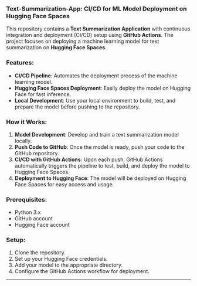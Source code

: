 ### Text-Summarization-App: CI/CD for ML Model Deployment on Hugging Face Spaces

This repository contains a **Text Summarization Application** with continuous integration and deployment (CI/CD) setup using **GitHub Actions**. The project focuses on deploying a machine learning model for text summarization on **Hugging Face Spaces**.

### Features:
- **CI/CD Pipeline**: Automates the deployment process of the machine learning model.
- **Hugging Face Spaces Deployment**: Easily deploy the model on Hugging Face for fast inference.
- **Local Development**: Use your local environment to build, test, and prepare the model before pushing to the repository.

### How it Works:
1. **Model Development**: Develop and train a text summarization model locally.
2. **Push Code to GitHub**: Once the model is ready, push your code to the GitHub repository.
3. **CI/CD with GitHub Actions**: Upon each push, GitHub Actions automatically triggers the pipeline to test, build, and deploy the model to Hugging Face Spaces.
4. **Deployment to Hugging Face**: The model will be deployed on Hugging Face Spaces for easy access and usage.

### Prerequisites:
- Python 3.x
- GitHub account
- Hugging Face account

### Setup:
1. Clone the repository.
2. Set up your Hugging Face credentials.
3. Add your model to the appropriate directory.
4. Configure the GitHub Actions workflow for deployment.

---
